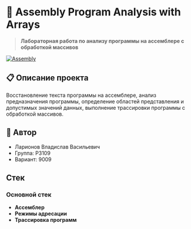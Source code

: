 # 🎯 Assembly Program Analysis with Arrays

> **Лабораторная работа по анализу программы на ассемблере с обработкой массивов**

[![Assembly](https://img.shields.io/badge/Assembly-Arrays-green.svg)](https://en.wikipedia.org/wiki/Assembly_language)

## 📋 Описание проекта

Восстановление текста программы на ассемблере, анализ предназначения программы, определение областей представления и допустимых значений данных, выполнение трассировки программы с обработкой массивов.

## 👤 Автор

- Ларионов Владислав Васильевич  
- Группа: P3109  
- Вариант: 9009

## Стек

### Основной стек
- **Ассемблер**
- **Режимы адресации**
- **Трассировка программ**
